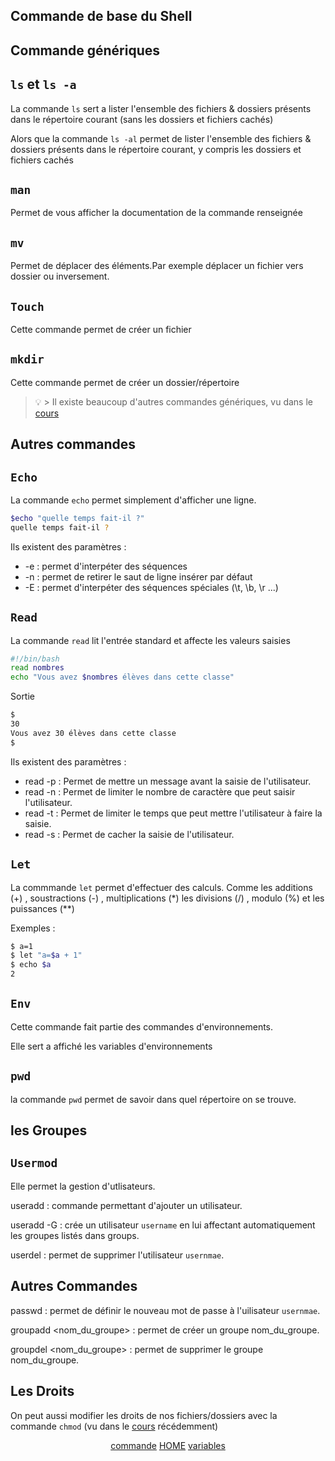 ## Commande de base du Shell

## Commande génériques

## ``ls`` et ``ls -a``

La commande ``ls`` sert a lister l'ensemble des fichiers & dossiers présents dans le répertoire courant (sans les dossiers et fichiers cachés)

Alors que la commande ``ls -al`` permet de lister l'ensemble des fichiers & dossiers présents dans le répertoire courant, y compris les dossiers et fichiers cachés

## ``man``

Permet de vous afficher la documentation de la commande renseignée

## ``mv``
Permet de déplacer des éléments.Par exemple déplacer un fichier vers dossier ou inversement.

## ``Touch``

Cette commande permet de créer un fichier 

## ``mkdir``

Cette commande permet de créer un dossier/répertoire

> :bulb: > Il existe beaucoup d'autres commandes génériques, vu dans le [cours](https://github.com/kevinniel/resources/blob/master/Cours/linux/commandes_generiques.md#ligne-de-commande-g%C3%A9n%C3%A9riques-cli)

## Autres commandes


## ``Echo``
La commande ``echo`` permet simplement d'afficher une ligne. 

```bash
$echo "quelle temps fait-il ?"
quelle temps fait-il ?
``` 
Ils existent des paramètres :

* -e : permet d'interpéter des séquences
* -n : permet de retirer le saut de ligne insérer par défaut
* -E : permet d'interpéter des séquences spéciales (\t, \b, \r ...)

## ``Read``

La commande ``read`` lit l'entrée standard et affecte les valeurs saisies

```bash
#!/bin/bash
read nombres
echo "Vous avez $nombres élèves dans cette classe"
```
Sortie 

```bash
$
30
Vous avez 30 élèves dans cette classe
$
```

Ils existent des paramètres :

* read -p : Permet de mettre un message avant la saisie de l'utilisateur.
* read -n : Permet de limiter le nombre de caractère que peut saisir l'utilisateur.
* read -t : Permet de limiter le temps que peut mettre l'utilisateur à faire la saisie.
* read -s : Permet de cacher la saisie de l'utilisateur.

##  ``Let``

La commmande ``let`` permet d'effectuer des calculs. Comme les additions (+) , soustractions (-) , multiplications (*)
les divisions (/) , modulo (%) et les puissances (**)

Exemples :

```bash
$ a=1
$ let "a=$a + 1"
$ echo $a
2
```

## ``Env``

Cette commande fait partie des commandes d'environnements.

Elle sert a affiché les variables d'environnements

## ``pwd``

la commande ``pwd`` permet de savoir dans quel répertoire on se trouve.

## les Groupes

## ``Usermod``

Elle permet la gestion d'utlisateurs.

useradd <username> : commande permettant d'ajouter un utilisateur.
  
useradd -G <groups> <username>: crée un utilisateur ``username`` en lui affectant automatiquement les groupes listés dans groups.
  
userdel <username> : permet de supprimer l'utilisateur ``usernmae``.

## Autres Commandes

passwd <username> : permet de définir le nouveau mot de passe à l'uilisateur ``usernmae``. 
  
groupadd <nom_du_groupe> : permet de créer un groupe nom_du_groupe.

groupdel <nom_du_groupe> : permet de supprimer le groupe nom_du_groupe.

## Les Droits

On peut aussi modifier les droits de nos fichiers/dossiers avec la commande ``chmod``
(vu dans le [cours](https://github.com/kevinniel/resources/blob/master/Cours/linux/droits.md) récédemment)


<p align="center">
<a href="https://github.com/nsegur66/Shell/blob/main/cours/Commande.md">commande</a> <a href="https://github.com/nsegur66/Shell#sommaire">HOME</a> <a href="https://github.com/nsegur66/Shell/blob/main/cours/variables.md">variables</a>
</p>
